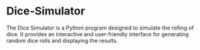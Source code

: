 # Dice-Simulator
The Dice Simulator is a Python program designed to simulate the rolling of dice. It provides an interactive and user-friendly interface for generating random dice rolls and displaying the results.
